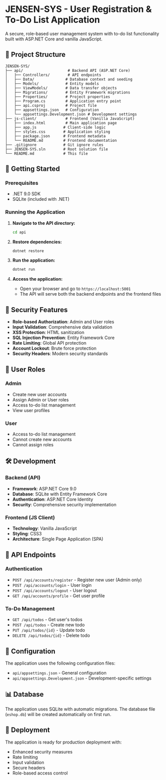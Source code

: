 # JENSEN-SYS - User Registration & To-Do List Application

A secure, role-based user management system with to-do list functionality built with ASP.NET Core and vanilla JavaScript.

## 📁 Project Structure

```
JENSEN-SYS/
├── api/                    # Backend API (ASP.NET Core)
│   ├── Controllers/        # API endpoints
│   ├── Data/              # Database context and seeding
│   ├── Models/            # Entity models
│   ├── ViewModels/        # Data transfer objects
│   ├── Migrations/        # Entity Framework migrations
│   ├── Properties/        # Project properties
│   ├── Program.cs         # Application entry point
│   ├── api.csproj         # Project file
│   ├── appsettings.json   # Configuration
│   └── appsettings.Development.json # Development settings
├── js-client/             # Frontend (Vanilla JavaScript)
│   ├── index.html         # Main application page
│   ├── app.js            # Client-side logic
│   ├── styles.css        # Application styling
│   ├── package.json      # Frontend metadata
│   └── README.md         # Frontend documentation
├── .gitignore            # Git ignore rules
├── JENSEN-SYS.sln        # Root solution file
└── README.md             # This file
```

## 🚀 Getting Started

### Prerequisites
- .NET 9.0 SDK
- SQLite (included with .NET)

### Running the Application

1. **Navigate to the API directory:**
   ```bash
   cd api
   ```

2. **Restore dependencies:**
   ```bash
   dotnet restore
   ```

3. **Run the application:**
   ```bash
   dotnet run
   ```

4. **Access the application:**
   - Open your browser and go to `https://localhost:5001`
   - The API will serve both the backend endpoints and the frontend files

## 🔐 Security Features

- **Role-based Authorization**: Admin and User roles
- **Input Validation**: Comprehensive data validation
- **XSS Protection**: HTML sanitization
- **SQL Injection Prevention**: Entity Framework Core
- **Rate Limiting**: Global API protection
- **Account Lockout**: Brute force protection
- **Security Headers**: Modern security standards

## 👥 User Roles

### Admin
- Create new user accounts
- Assign Admin or User roles
- Access to-do list management
- View user profiles

### User
- Access to-do list management
- Cannot create new accounts
- Cannot assign roles

## 🛠️ Development

### Backend (API)
- **Framework**: ASP.NET Core 9.0
- **Database**: SQLite with Entity Framework Core
- **Authentication**: ASP.NET Core Identity
- **Security**: Comprehensive security implementation

### Frontend (JS Client)
- **Technology**: Vanilla JavaScript
- **Styling**: CSS3
- **Architecture**: Single Page Application (SPA)

## 📝 API Endpoints

### Authentication
- `POST /api/accounts/register` - Register new user (Admin only)
- `POST /api/accounts/login` - User login
- `POST /api/accounts/logout` - User logout
- `GET /api/accounts/profile` - Get user profile

### To-Do Management
- `GET /api/todos` - Get user's todos
- `POST /api/todos` - Create new todo
- `PUT /api/todos/{id}` - Update todo
- `DELETE /api/todos/{id}` - Delete todo

## 🔧 Configuration

The application uses the following configuration files:
- `api/appsettings.json` - General configuration
- `api/appsettings.Development.json` - Development-specific settings

## 📊 Database

The application uses SQLite with automatic migrations. The database file (`eshop.db`) will be created automatically on first run.

## 🚀 Deployment

The application is ready for production deployment with:
- Enhanced security measures
- Rate limiting
- Input validation
- Secure headers
- Role-based access control
